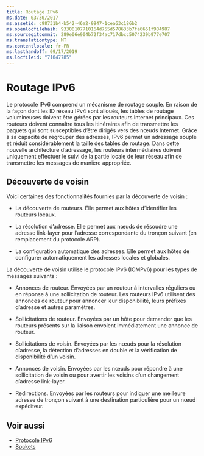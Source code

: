 ```yaml
---
title: Routage IPv6
ms.date: 03/30/2017
ms.assetid: c98731b4-b542-46a2-9947-1cea63c186b2
ms.openlocfilehash: 93300107710164d755d578633b7fa6651f984987
ms.sourcegitcommit: 289e06e904b72f34ac717dbcc5074239b977e707
ms.translationtype: MT
ms.contentlocale: fr-FR
ms.lasthandoff: 09/17/2019
ms.locfileid: "71047785"
---
```

# <a name="ipv6-routing"></a>Routage IPv6
Le protocole IPv6 comprend un mécanisme de routage souple. En raison de la façon dont les ID réseau IPv4 sont alloués, les tables de routage volumineuses doivent être gérées par les routeurs Internet principaux. Ces routeurs doivent connaître tous les itinéraires afin de transmettre les paquets qui sont susceptibles d’être dirigés vers des nœuds Internet. Grâce à sa capacité de regrouper des adresses, IPv6 permet un adressage souple et réduit considérablement la taille des tables de routage. Dans cette nouvelle architecture d’adressage, les routeurs intermédiaires doivent uniquement effectuer le suivi de la partie locale de leur réseau afin de transmettre les messages de manière appropriée.  
  
## <a name="neighbor-discovery"></a>Découverte de voisin  
 Voici certaines des fonctionnalités fournies par la découverte de voisin :  
  
- La découverte de routeurs. Elle permet aux hôtes d’identifier les routeurs locaux.  
  
- La résolution d’adresse. Elle permet aux nœuds de résoudre une adresse link-layer pour l’adresse correspondante du tronçon suivant (en remplacement du protocole ARP).  
  
- La configuration automatique des adresses. Elle permet aux hôtes de configurer automatiquement les adresses locales et globales.  
  
 La découverte de voisin utilise le protocole IPv6 (ICMPv6) pour les types de messages suivants :  
  
- Annonces de routeur. Envoyées par un routeur à intervalles réguliers ou en réponse à une sollicitation de routeur. Les routeurs IPv6 utilisent des annonces de routeur pour annoncer leur disponibilité, leurs préfixes d’adresse et autres paramètres.  
  
- Sollicitations de routeur. Envoyées par un hôte pour demander que les routeurs présents sur la liaison envoient immédiatement une annonce de routeur.  
  
- Sollicitations de voisin. Envoyées par les nœuds pour la résolution d’adresse, la détection d’adresses en double et la vérification de disponibilité d’un voisin.  
  
- Annonces de voisin. Envoyées par les nœuds pour répondre à une sollicitation de voisin ou pour avertir les voisins d’un changement d’adresse link-layer.  
  
- Redirections. Envoyées par les routeurs pour indiquer une meilleure adresse de tronçon suivant à une destination particulière pour un nœud expéditeur.  
  
## <a name="see-also"></a>Voir aussi

- [Protocole IPv6](internet-protocol-version-6.md)
- [Sockets](sockets.md)
